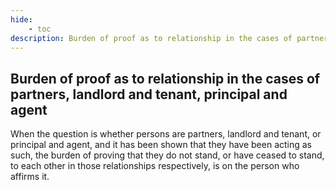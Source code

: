 ```yaml
---
hide:
    - toc
description: Burden of proof as to relationship in the cases of partners, landlord and tenant, principal and agent
---
```


## Burden of proof as to relationship in the cases of partners, landlord and tenant, principal and agent

When the question is whether persons are partners, landlord and tenant, or principal and agent, and it has been shown that they have been acting as such, the burden of proving that they do not stand, or have ceased to stand, to each other in those relationships respectively, is on the person who affirms it.
